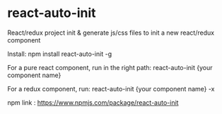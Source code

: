 # react-auto-init
React/redux project init &amp; generate js/css files to init a new react/redux component

Install: npm install react-auto-init -g

For a pure react component, run in the right path: react-auto-init {your component name}

For a redux component, run: react-auto-init {your component name} -x

npm link : https://www.npmjs.com/package/react-auto-init
